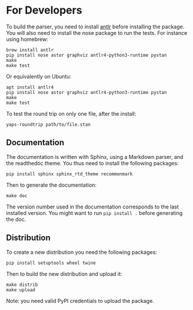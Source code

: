 # For Developers

To build the parser, you need to install [antlr](http://www.antlr.org/) before installing the package.
You will also need to install the nose package to run the tests.
For instance using homebrew:
```
brew install antlr
pip install nose astor graphviz antlr4-python3-runtime pystan
make
make test
```
Or equivalently on Ubuntu:
```
apt install antlr4
pip install nose astor graphviz antlr4-python3-runtime pystan
make
make test
```

To test the round trip on only one file, after the install:
```
yaps-roundtrip path/to/file.stan
```

## Documentation

The documentation is written with Sphinx, using a Markdown parser, and the readthedoc theme.
You thus need to install the following packages:
```
pip install sphinx sphinx_rtd_theme recommonmark
```

Then to generate the documentation:
```
make doc
```
The version number used in the documentation corresponds to the last installed version.
You might want to run `pip install .` before generating the doc.

## Distribution

To create a new distribution you need the following packages:
```
pip install setuptools wheel twine
```

Then to build the new distribution and upload it:
```
make distrib
make upload
```
Note: you need valid PyPI credentials to upload the package.
